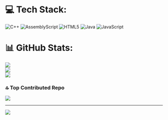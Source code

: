 
# 💻 Tech Stack:
![C++](https://img.shields.io/badge/c++-%2300599C.svg?style=for-the-badge&logo=c%2B%2B&logoColor=white) ![AssemblyScript](https://img.shields.io/badge/assembly%20script-%23000000.svg?style=for-the-badge&logo=assemblyscript&logoColor=white) ![HTML5](https://img.shields.io/badge/html5-%23E34F26.svg?style=for-the-badge&logo=html5&logoColor=white) ![Java](https://img.shields.io/badge/java-%23ED8B00.svg?style=for-the-badge&logo=openjdk&logoColor=white) ![JavaScript](https://img.shields.io/badge/javascript-%23323330.svg?style=for-the-badge&logo=javascript&logoColor=%23F7DF1E)
# 📊 GitHub Stats:
![](https://github-readme-stats.vercel.app/api?username=Boongkien&theme=dark&hide_border=false&include_all_commits=false&count_private=false)<br/>
![](https://nirzak-streak-stats.vercel.app/?user=Boongkien&theme=dark&hide_border=false)<br/>
![](https://github-readme-stats.vercel.app/api/top-langs/?username=Boongkien&theme=dark&hide_border=false&include_all_commits=false&count_private=false&layout=compact)

### 🔝 Top Contributed Repo
![](https://github-contributor-stats.vercel.app/api?username=Boongkien&limit=5&theme=dark&combine_all_yearly_contributions=true)

---
[![](https://visitcount.itsvg.in/api?id=Boongkien&icon=0&color=0)](https://visitcount.itsvg.in)

<!-- Proudly created with GPRM ( https://gprm.itsvg.in ) -->
